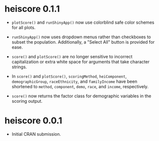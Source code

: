 # heiscore 0.1.1

* `plotScore()` and `runShinyApp()` now use colorblind safe color schemes for all plots.

* `runShinyApp()` now uses dropdown menus rather than checkboxes to subset the population. Additionally, a "Select All" button is provided for ease.

* `score()` and `plotScore()` are no longer sensitive to incorrect capitalization or extra white space for arguments that take character strings.

* In `score()` and `plotScore()`, `scoringMethod`, `heiComponent`, `demographicGroup`, `raceEthnicity`, and `familyIncome` have been shortened to `method`, `component`, `demo`, `race`, and `income`, respectively. 

* `score()` now returns the factor class for demographic variables in the scoring output.

# heiscore 0.0.1

* Initial CRAN submission.
